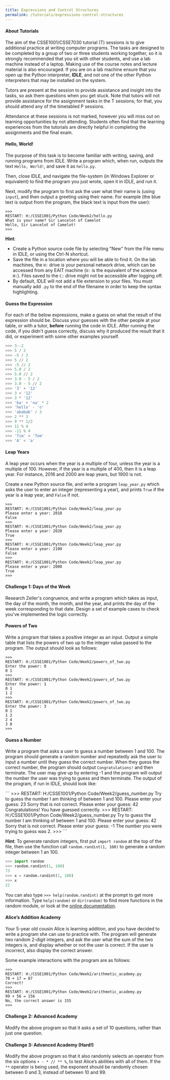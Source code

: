 ```yaml
---
title: Expressions and Control Structures
permalink: /tutorials/expressions-control-structures
---
```


<div class="important">

#### About Tutorials

The aim of the CSSE1001/CSSE7030 tutorial (T) sessions is to give additional practice at writing computer programs. The tasks are designed to be completed by a group of two or three students working together, so it is strongly recommended that you sit with other students, and use a lab machine instead of a laptop. Making use of the course notes and lecture material is also encouraged. If you are on a lab machine ensure that you open up the Python interpreter, **IDLE**, and not one of the other Python interpreters that may be installed on the system.

Tutors are present at the session to provide assistance and insight into the tasks, so ask them questions when you get stuck. Note that tutors will not provide assistance for the assignment tasks in the T sessions; for that, you should attend any of the timetabled P sessions.

Attendance at these sessions is not marked, however you will miss out on learning
opportunities by not attending. Students often find that the learning experiences from the
tutorials are directly helpful in completing the assignments and the final exam. 

</div>

#### Hello, World!

The purpose of this task is to become familiar with writing, saving, and running programs from IDLE. Write a program which, when run, outputs the text `Hello, World!`, and save it as `hello.py`.

Then, close IDLE, and navigate the file-system (in Windows Explorer or equivalent) to find the program you just wrote, open it in IDLE, and run it. 

Next, modify the program to first ask the user what their name is (using `input`), and then output a greeting using their name. For example (the blue text is output from the program, the black text is input from the user):

<div class="viz">

```
>>>
RESTART: H:/CSSE1001/Python Code/Week2/hello.py
What is your name? Sir Lancelot of Camelot
Hello, Sir Lancelot of Camelot!
>>>
```

</div>

<div class="important">

**Hint**:
- Create a Python source code file by selecting "New" from the File menu in IDLE, or using the Ctrl-N shortcut.
- Save the file in a location where you will be able to find it. On the lab machines, the `H:` drive is your personal network drive, which can be accessed from any EAIT machine (`U:` is the equivalent of the science `H:`). Files saved to the `C:` drive might not be accessible after logging off.
- By default, IDLE will not add a file extension to your files. You must manually add `.py` to the end of the filename in order to keep the syntax highlighting.

</div>

#### Guess the Expression
For each of the below expressions, make a guess on what the result of the expression should be. Discuss your guesses with the other people at your table, or with a tutor, **before** running the code in IDLE. After running the code, if you didn't guess correctly, discuss why it produced the result that it did, or experiment with some other examples yourself. 

<div class="viz">

```python
>>> 3--2
>>> 5 / 2
>>> -5 / 2
>>> 5 // 2
>>> -5 // 2
>>> 5.0 / 2
>>> 5.0 // 2
>>> 3.0 - 5 / 2
>>> 3.0 - 5 // 2
>>> '3' + '12'
>>> 3 + '12'
>>> 3 * '12'
>>> 'ba' + 'na' * 2
>>> 'hello' - 'o'
>>> 'ababab' / 3
>>> 2 ** 3
>>> 9 ** 1/2
>>> 11 % 4
>>> -11 % 4
>>> 'Tim' > 'Tom'
>>> 'A' < 'a'
```

</div>

#### Leap Years

A leap year occurs when the year is a multiple of four, unless the year is a multiple of 100. However, if the year is a multiple of 400, then it is a leap year. For instance, 2016 and 2000 are leap years, but 1900 is not. 

Create a new Python source file, and write a program `leap_year.py` which asks the user to enter an integer (representing a year), and prints `True` if the year is a leap year, and `False` if not. 

<div class="viz">

```
>>>
RESTART: H:/CSSE1001/Python Code/Week2/leap_year.py
Please enter a year: 2018
False
>>>
RESTART: H:/CSSE1001/Python Code/Week2/leap_year.py
Please enter a year: 2020
True
>>>
RESTART: H:/CSSE1001/Python Code/Week2/leap_year.py
Please enter a year: 2100
False
>>>
RESTART: H:/CSSE1001/Python Code/Week2/leap_year.py
Please enter a year: 2000
True
>>>
```

</div>

<div class="extra">

#### Challenge 1: Days of the Week
Research Zeller's congruence, and write a program which takes as input, the day of the month,
the month, and the year, and prints the day of the week corresponding to that date. Design a
set of example cases to check you've implemented the logic correctly.

</div>

#### Powers of Two
Write a program that takes a positive integer as an input. Output a simple table that lists the powers of two up to the integer value passed to the program. The output should look as
follows:

<div class='viz'>

```
>>>
RESTART: H:/CSSE1001/Python Code/Week2/powers_of_two.py
Enter the power: 0
0 1
>>>
RESTART: H:/CSSE1001/Python Code/Week2/powers_of_two.py
Enter the power: 1
0 1
1 2
>>>
RESTART: H:/CSSE1001/Python Code/Week2/powers_of_two.py
Enter the power: 3
0 1
1 2
2 4
3 8
>>>
```

</div>

#### Guess a Number

Write a program that asks a user to guess a number between 1 and 100. The program should generate a random number and repeatedly ask the user to input a number until they guess the correct number. When they guess the correct number, the program should output `Congratulations!` and then terminate. The user may give up by entering -1 and the program will output the number the user was trying to guess and then terminate. The output of the program, if run in IDLE, should look like:

<div class='viz'>
```
>>>
RESTART: H:/CSSE1001/Python Code/Week2/guess_number.py
Try to guess the number I am thinking of between 1 and 100.
Please enter your guess: 23
Sorry that is not correct.
Please enter your guess: 42
Congratulations! You have guessed correctly.
>>>
RESTART: H:/CSSE1001/Python Code/Week2/guess_number.py
Try to guess the number I am thinking of between 1 and 100.
Please enter your guess: 42
Sorry that is not correct.
Please enter your guess: -1
The number you were trying to guess was 2.
>>>
```

</div>

<div class="important">

**Hint**:
To generate random integers, first put `import random` at the top of the file, then use the function call `random.randint(1, 100)` to generate a random integer between 1 an 100.

<div class='viz'>

```python
>>> import random
>>> random.randint(1, 100)
73
>>> x = random.randint(1, 100)
>>> x
22
```

</div>

You can also type `>>> help(random.randint)` at the prompt to get more information. Type `help(random)` or `dir(random)` to find more functions in the random module, or look at the [online documentation](https://docs.python.org/3.9/library/random.html). 

</div>

#### Alice’s Addition Academy

Your 5-year old cousin Alice is learning addition, and you have decided to write a program she can use to practice with. The program will generate two random 2-digit integers, and ask the user what the sum of the two integers is, and display whether or not the user is correct. If the user is incorrect, also display the correct answer.

Some example interactions with the program are as follows: 

<div class='viz'>

```
>>>
RESTART: H:/CSSE1001/Python Code/Week2/arithmetic_academy.py
70 + 17 = 87
Correct!
>>>
RESTART: H:/CSSE1001/Python Code/Week2/arithmetic_academy.py
99 + 56 = 156
No, the correct answer is 155
>>>
```

</div>

<div class="extra">

#### Challenge 2: Advanced Academy
Modify the above program so that it asks a set of 10 questions, rather than just one question.

</div>
<div class="extra">

#### Challenge 3: Advanced Academy (Hard!)
Modify the above program so that it also randomly selects an operator from the six options `+ - * // ** %`, to test Alice’s abilities with all of them. If the `**` operator is being used, the exponent should be randomly chosen between 0 and 3, instead of between 10 and 99.

</div>